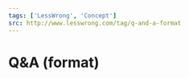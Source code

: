 ```yaml
---
tags: ['LessWrong', 'Concept']
src: http://www.lesswrong.com/tag/q-and-a-format
---
```


# Q&A (format)

